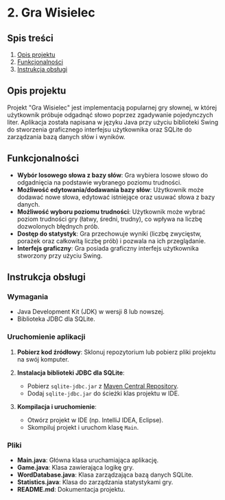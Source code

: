# 2. Gra Wisielec

## Spis treści
1. [Opis projektu](#opis-projektu)
2. [Funkcjonalności](#funkcjonalności)
3. [Instrukcja obsługi](#instrukcja-obsługi)

## Opis projektu

Projekt "Gra Wisielec" jest implementacją popularnej gry słownej, w której użytkownik próbuje odgadnąć słowo poprzez zgadywanie pojedynczych liter. Aplikacja została napisana w języku Java przy użyciu biblioteki Swing do stworzenia graficznego interfejsu użytkownika oraz SQLite do zarządzania bazą danych słów i wyników.

## Funkcjonalności

- **Wybór losowego słowa z bazy słów**: Gra wybiera losowe słowo do odgadnięcia na podstawie wybranego poziomu trudności.
- **Możliwość edytowania/dodawania bazy słów**: Użytkownik może dodawać nowe słowa, edytować istniejące oraz usuwać słowa z bazy danych.
- **Możliwość wyboru poziomu trudności**: Użytkownik może wybrać poziom trudności gry (łatwy, średni, trudny), co wpływa na liczbę dozwolonych błędnych prób.
- **Dostęp do statystyk**: Gra przechowuje wyniki (liczbę zwycięstw, porażek oraz całkowitą liczbę prób) i pozwala na ich przeglądanie.
- **Interfejs graficzny**: Gra posiada graficzny interfejs użytkownika stworzony przy użyciu Swing.

## Instrukcja obsługi

### Wymagania

- Java Development Kit (JDK) w wersji 8 lub nowszej.
- Biblioteka JDBC dla SQLite.

### Uruchomienie aplikacji

1. **Pobierz kod źródłowy**: Sklonuj repozytorium lub pobierz pliki projektu na swój komputer.

2. **Instalacja biblioteki JDBC dla SQLite**:
    - Pobierz `sqlite-jdbc.jar` z [Maven Central Repository](https://mvnrepository.com/artifact/org.xerial/sqlite-jdbc).
    - Dodaj `sqlite-jdbc.jar` do ścieżki klas projektu w IDE.

3. **Kompilacja i uruchomienie**:
    - Otwórz projekt w IDE (np. IntelliJ IDEA, Eclipse).
    - Skompiluj projekt i uruchom klasę `Main`.

### Pliki

- **Main.java**: Główna klasa uruchamiająca aplikację.
- **Game.java**: Klasa zawierająca logikę gry.
- **WordDatabase.java**: Klasa zarządzająca bazą danych SQLite.
- **Statistics.java**: Klasa do zarządzania statystykami gry.
- **README.md**: Dokumentacja projektu.
